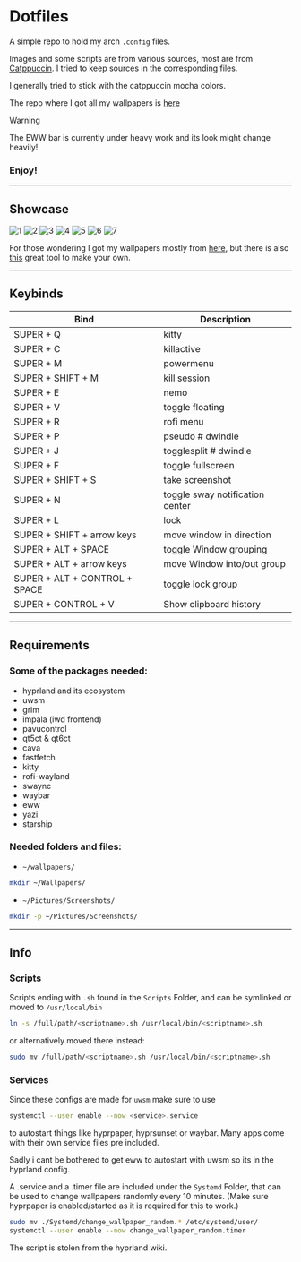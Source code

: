 # Dotfiles

A simple repo to hold my arch `.config` files.

Images and some scripts are from various sources, most are from [Catppuccin](https://catppuccin.com/).
I tried to keep sources in the corresponding files.

I generally tried to stick with the catppuccin mocha colors.

The repo where I got all my wallpapers is [here](https://github.com/orangci/walls-catppuccin-mocha)
> [!WARNING]
 >  The EWW bar is currently under heavy work and its look might change heavily!

### Enjoy!

---

## Showcase
![1](Showcase/1.png)
![2](Showcase/2.png)
![3](Showcase/3.png)
![4](Showcase/4.png)
![5](Showcase/5.png)
![6](Showcase/6.png)
![7](Showcase/7.png)

For those wondering I got my wallpapers mostly from [here](https://github.com/orangci/walls-catppuccin-mocha#), but there is also [this](https://notneelpatel.xyz/WallpaperThemeConverter/) great tool to make your own.

---

## Keybinds
| Bind | Description |
|------|------|
| SUPER + Q | kitty |
| SUPER + C | killactive |
| SUPER + M | powermenu |
| SUPER + SHIFT + M | kill session |
| SUPER + E | nemo |
| SUPER + V | toggle floating |
| SUPER + R | rofi menu |
| SUPER + P | pseudo # dwindle |
| SUPER + J | togglesplit # dwindle |
| SUPER + F | toggle fullscreen |
| SUPER + SHIFT + S | take screenshot | 
| SUPER + N | toggle sway notification center |
| SUPER + L | lock |
| SUPER + SHIFT + arrow keys | move window in direction |
| SUPER + ALT + SPACE | toggle Window grouping |
| SUPER + ALT + arrow keys | move Window into/out group |
| SUPER + ALT + CONTROL + SPACE | toggle lock group |
| SUPER + CONTROL + V | Show clipboard history |

---

## Requirements

### Some of the packages needed:
- hyprland and its ecosystem
- uwsm
- grim
- impala (iwd frontend)
- pavucontrol
- qt5ct & qt6ct
- cava
- fastfetch
- kitty
- rofi-wayland
- swaync
- waybar
- eww
- yazi
- starship

### Needed folders and files:
- `~/wallpapers/`
```bash
mkdir ~/Wallpapers/
```
- `~/Pictures/Screenshots/`
```bash
mkdir -p ~/Pictures/Screenshots/
```

---

## Info

### Scripts
Scripts ending with `.sh` found in the `Scripts` Folder, and can be symlinked or moved to  `/usr/local/bin`
```bash
ln -s /full/path/<scriptname>.sh /usr/local/bin/<scriptname>.sh
```
or alternatively moved there instead:
```bash
sudo mv /full/path/<scriptname>.sh /usr/local/bin/<scriptname>.sh
```

### Services
Since these configs are made for `uwsm` make sure to use 
```bash
systemctl --user enable --now <service>.service
```
to autostart things like hyprpaper, hyprsunset or waybar.
Many apps come with their own service files pre included.

Sadly i cant be bothered to get eww to autostart with uwsm so its in the hyprland config.

A .service and a .timer file are included under the `Systemd` Folder, that can be used to change wallpapers randomly every 10 minutes.
(Make sure hyprpaper is enabled/started as it is required for this to work.)
```bash
sudo mv ./Systemd/change_wallpaper_random.* /etc/systemd/user/
systemctl --user enable --now change_wallpaper_random.timer
```
The script is stolen from the hyprland wiki.


